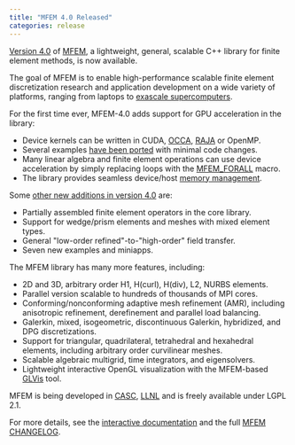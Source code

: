 ```yaml
---
title: "MFEM 4.0 Released"
categories: release
---
```


[Version 4.0](https://github.com/mfem/mfem/blob/v4.0/CHANGELOG) of [MFEM](https://mfem.org), a lightweight, general, scalable C++ library for finite element methods, is now available.

The goal of MFEM is to enable high-performance scalable finite element discretization research and application development on a wide variety of platforms, ranging from laptops to [exascale supercomputers](http://exascaleproject.org/).

For the first time ever, MFEM-4.0 adds support for GPU acceleration in the library:

- Device kernels can be written in CUDA, [OCCA](https://libocca.org/#/), [RAJA](https://github.com/LLNL/RAJA) or OpenMP.
- Several examples [have been ported](https://github.com/mfem/mfem/blob/v4.0/examples/ex1.cpp) with minimal code changes.
- Many linear algebra and finite element operations can use device acceleration by simply replacing loops with the [MFEM_FORALL](https://github.com/mfem/mfem/blob/v4.0/general/forall.hpp) macro.
- The library provides seamless device/host [memory management](https://github.com/mfem/mfem/blob/v4.0/general/mem_manager.hpp).

Some [other new additions in version 4.0](https://github.com/mfem/mfem/blob/v4.0/CHANGELOG) are:

- Partially assembled finite element operators in the core library.
- Support for wedge/prism elements and meshes with mixed element types.
- General "low-order refined"-to-"high-order" field transfer.
- Seven new examples and miniapps.

The MFEM library has many more features, including:

- 2D and 3D, arbitrary order H1, H(curl), H(div), L2, NURBS elements.
- Parallel version scalable to hundreds of thousands of MPI cores.
- Conforming/nonconforming adaptive mesh refinement (AMR), including anisotropic refinement, derefinement and parallel load balancing.
- Galerkin, mixed, isogeometric, discontinuous Galerkin, hybridized, and DPG discretizations.
- Support for triangular, quadrilateral, tetrahedral and hexahedral elements, including arbitrary order curvilinear meshes.
- Scalable algebraic multigrid, time integrators, and eigensolvers.
- Lightweight interactive OpenGL visualization with the MFEM-based [GLVis](http://glvis.org) tool.

MFEM is being developed in [CASC](https://casc.llnl.gov), [LLNL](https://www.llnl.gov) and is freely available under LGPL 2.1.

For more details, see the [interactive documentation](http://mfem.org/examples) and the full [MFEM CHANGELOG](https://github.com/mfem/mfem/blob/v4.0/CHANGELOG).
